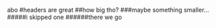 abo
#headers are great
##how big tho?
###maybe something smaller...
#####i skipped one 
######there we go
